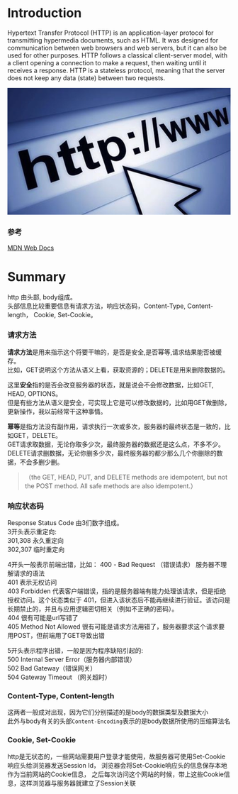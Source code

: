 # Introduction

Hypertext Transfer Protocol (HTTP) is an application-layer protocol for transmitting hypermedia documents, such as HTML. It was designed for communication between web browsers and web servers, but it can also be used for other purposes. HTTP follows a classical client-server model, with a client opening a connection to make a request, then waiting until it receives a response. HTTP is a stateless protocol, meaning that the server does not keep any data (state) between two requests.

![logo](img/http.jpeg)


### 参考
[MDN Web Docs](https://developer.mozilla.org/en-US/docs/Web/HTTP)


# Summary
http 由头部, body组成。  
头部信息比较重要信息有请求方法，响应状态码，Content-Type, Content-length，
Cookie, Set-Cookie。

### 请求方法
**请求方法**是用来指示这个将要干嘛的，是否是安全,是否幂等,请求结果能否被缓存。  
比如，GET说明这个方法从语义上看，获取资源的；DELETE是用来删除数据的。

这里**安全**指的是否会改变服务器的状态，就是说会不会修改数据，比如GET, HEAD, OPTIONS。    
但是有些方法从语义是安全，可实现上它是可以修改数据的，比如用GET做删除，更新操作，我以前经常干这种事情。

**幂等**是指方法没有副作用，请求执行一次或多次，服务器的最终状态是一致的，比如GET，DELETE。  
GET请求取数据，无论你取多少次，最终服务器的数据还是这么点，不多不少。    
DELETE请求删数据，无论你删多少次，最终服务器的都少那么几个你删除的数据，不会多删少删。  
> （the GET, HEAD, PUT, and DELETE methods are idempotent, but not the POST method. All safe methods are also idempotent.）

### 响应状态码
Response Status Code 由3们数字组成。  
3开头表示重定向:  
301,308 永久重定向  
302,307 临时重定向  

4开头一般表示前端出错，比如： 
400 - Bad Request （错误请求） 服务器不理解请求的语法   
401 表示无权访问  
403 Forbidden 代表客户端错误，指的是服务器端有能力处理该请求，但是拒绝授权访问。这个状态类似于 401，但进入该状态后不能再继续进行验证。该访问是长期禁止的，并且与应用逻辑密切相关（例如不正确的密码）。    
404 很有可能是url写错了  
405 Method Not Allowed 很有可能是请求方法用错了，服务器要求这个请求要用POST，但前端用了GET导致出错

5开头表示程序出错，一般是因为程序缺陷引起的:  
500 Internal Server Error（服务器内部错误）  
502 Bad Gateway（错误网关）  
504 Gateway Timeout （网关超时）

### Content-Type, Content-length
这两者一般成对出现，因为它们分别描述的是body的数据类型及数据大小  
此外与body有关的头部`Content-Encoding`表示的是body数据所使用的压缩算法名

### Cookie, Set-Cookie
http是无状态的，一些网站需要用户登录才能使用，故服务器可使用Set-Cookie响应头给浏览器发送Session Id， 浏览器会将Set-Cookie响应头的信息保存本地作为当前网站的Cookie信息，
之后每次访问这个网站的时候，带上这些Cookie信息，这样浏览器与服务器就建立了Session关联


